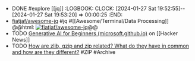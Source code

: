 - DONE #explore [[jq]]
  :LOGBOOK:
  CLOCK: [2024-01-27 Sat 19:52:55]--[2024-01-27 Sat 19:53:20] =>  00:00:25
  :END:
- [fiatjaf/awesome-jq](https://github.com/fiatjaf/awesome-jq) #jq #[[Awesome/Terminal/Data Processing]]
  @@html: <a href="https://github.com/fiatjaf/awesome-jq/"><img src="https://github-readme-stats-astronomer.vercel.app/api/pin/?username=fiatjaf&repo=awesome-jq&theme=tokyonight" alt="fiatjaf/awesome-jq"/></a>@@
- TODO [Generative AI for Beginners (microsoft.github.io)](https://news.ycombinator.com/item?id=38405823) on [[Hacker News]]
- TODO [How are zlib, gzip and zip related? What do they have in common and how are they different?](https://stackoverflow.com/a/20765054/7753274) #ZIP #Archive